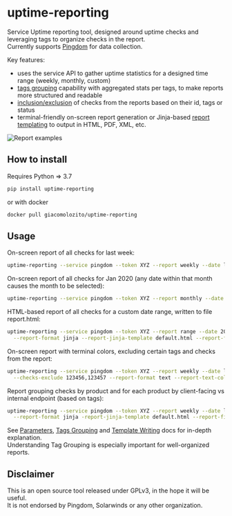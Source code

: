 # uptime-reporting

Service Uptime reporting tool, designed around uptime checks and leveraging tags to organize checks in the report.  
Currently supports [Pingdom](https://www.pingdom.com/) for data collection.

Key features:
- uses the service API to gather uptime statistics for a designed time range (weekly, monthly, custom)
- [tags grouping](docs/TAGSGROUPING.md) capability with aggregated stats per tags, to make reports more structured and readable
- [inclusion/exclusion](docs/PARAMETERS.md#filters) of checks from the reports based on their id, tags or status
- terminal-friendly on-screen report generation or Jinja-based [report templating](docs/TEMPLATING.md) to output in HTML, PDF, XML, etc.

![Report examples](https://user-images.githubusercontent.com/9863475/82117785-88764000-976a-11ea-9549-735411ca813b.png)

## How to install

Requires Python => 3.7
```bash
pip install uptime-reporting
```
or with docker
```bash
docker pull giacomolozito/uptime-reporting
```

## Usage

On-screen report of all checks for last week:
```bash
uptime-reporting --service pingdom --token XYZ --report weekly --date last
```

On-screen report of all checks for Jan 2020 (any date within that month causes the month to be selected):
```bash
uptime-reporting --service pingdom --token XYZ --report monthly --date 2020-01-01
```

HTML-based report of all checks for a custom date range, written to file report.html:
```bash
uptime-reporting --service pingdom --token XYZ --report range --date 2020-02-01_2020-03-15 \
  --report-format jinja --report-jinja-template default.html --report-filename report.html
```

On-screen report with terminal colors, excluding certain tags and checks from the report:
```bash
uptime-reporting --service pingdom --token XYZ --report weekly --date last --tags-exclude foo,bar \
  --checks-exclude 123456,123457 --report-format text --report-text-colors
```

Report grouping checks by product and for each product by client-facing vs internal endpoint (based on tags):
```bash
uptime-reporting --service pingdom --token XYZ --report weekly --date last --tags-grouping "productA,productB|client-facing,internal" \
  --report-format jinja -report-jinja-template default.html --report-filename report.html
```

See [Parameters](docs/PARAMETERS.md), [Tags Grouping](docs/TAGSGROUPING.md) and [Template Writing](docs/TEMPLATES.md) docs for in-depth explanation.  
Understanding Tag Grouping is especially important for well-organized reports.


## Disclaimer

This is an open source tool released under GPLv3, in the hope it will be useful.  
It is not endorsed by Pingdom, Solarwinds or any other organization.
